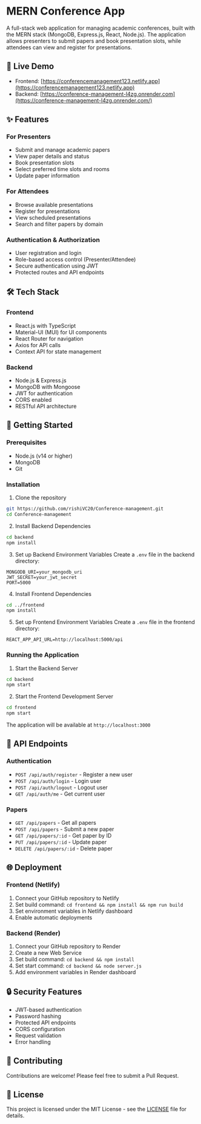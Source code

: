 # MERN Conference App

A full-stack web application for managing academic conferences, built with the MERN stack (MongoDB, Express.js, React, Node.js). The application allows presenters to submit papers and book presentation slots, while attendees can view and register for presentations.

## 🌟 Live Demo

- Frontend: [https://conferencemanagement123.netlify.app](https://conferencemanagement123.netlify.app)
- Backend: [https://conference-management-l4zg.onrender.com](https://conference-management-l4zg.onrender.com/)

## ✨ Features

### For Presenters
- Submit and manage academic papers
- View paper details and status
- Book presentation slots
- Select preferred time slots and rooms
- Update paper information

### For Attendees
- Browse available presentations
- Register for presentations
- View scheduled presentations
- Search and filter papers by domain

### Authentication & Authorization
- User registration and login
- Role-based access control (Presenter/Attendee)
- Secure authentication using JWT
- Protected routes and API endpoints

## 🛠️ Tech Stack

### Frontend
- React.js with TypeScript
- Material-UI (MUI) for UI components
- React Router for navigation
- Axios for API calls
- Context API for state management

### Backend
- Node.js & Express.js
- MongoDB with Mongoose
- JWT for authentication
- CORS enabled
- RESTful API architecture

## 🚀 Getting Started

### Prerequisites
- Node.js (v14 or higher)
- MongoDB
- Git

### Installation

1. Clone the repository
```bash
git https://github.com/rishiVC20/Conference-management.git
cd Conference-management
```

2. Install Backend Dependencies
```bash
cd backend
npm install
```

3. Set up Backend Environment Variables
Create a `.env` file in the backend directory:
```env
MONGODB_URI=your_mongodb_uri
JWT_SECRET=your_jwt_secret
PORT=5000
```

4. Install Frontend Dependencies
```bash
cd ../frontend
npm install
```

5. Set up Frontend Environment Variables
Create a `.env` file in the frontend directory:
```env
REACT_APP_API_URL=http://localhost:5000/api
```

### Running the Application

1. Start the Backend Server
```bash
cd backend
npm start
```

2. Start the Frontend Development Server
```bash
cd frontend
npm start
```

The application will be available at `http://localhost:3000`

## 📱 API Endpoints

### Authentication
- `POST /api/auth/register` - Register a new user
- `POST /api/auth/login` - Login user
- `POST /api/auth/logout` - Logout user
- `GET /api/auth/me` - Get current user

### Papers
- `GET /api/papers` - Get all papers
- `POST /api/papers` - Submit a new paper
- `GET /api/papers/:id` - Get paper by ID
- `PUT /api/papers/:id` - Update paper
- `DELETE /api/papers/:id` - Delete paper

## 🌐 Deployment

### Frontend (Netlify)
1. Connect your GitHub repository to Netlify
2. Set build command: `cd frontend && npm install && npm run build`
3. Set environment variables in Netlify dashboard
4. Enable automatic deployments

### Backend (Render)
1. Connect your GitHub repository to Render
2. Create a new Web Service
3. Set build command: `cd backend && npm install`
4. Set start command: `cd backend && node server.js`
5. Add environment variables in Render dashboard

## 🔒 Security Features

- JWT-based authentication
- Password hashing
- Protected API endpoints
- CORS configuration
- Request validation
- Error handling

## 🤝 Contributing

Contributions are welcome! Please feel free to submit a Pull Request.

## 📝 License

This project is licensed under the MIT License - see the [LICENSE](LICENSE) file for details.
